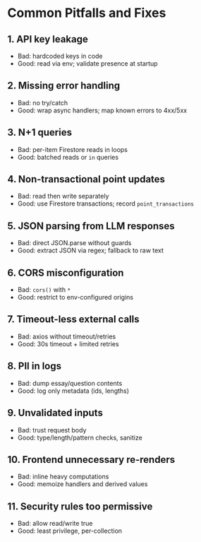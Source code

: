 # Common Pitfalls and Fixes

## 1. API key leakage
- Bad: hardcoded keys in code
- Good: read via env; validate presence at startup

## 2. Missing error handling
- Bad: no try/catch
- Good: wrap async handlers; map known errors to 4xx/5xx

## 3. N+1 queries
- Bad: per-item Firestore reads in loops
- Good: batched reads or `in` queries

## 4. Non-transactional point updates
- Bad: read then write separately
- Good: use Firestore transactions; record `point_transactions`

## 5. JSON parsing from LLM responses
- Bad: direct JSON.parse without guards
- Good: extract JSON via regex; fallback to raw text

## 6. CORS misconfiguration
- Bad: `cors()` with `*`
- Good: restrict to env-configured origins

## 7. Timeout-less external calls
- Bad: axios without timeout/retries
- Good: 30s timeout + limited retries

## 8. PII in logs
- Bad: dump essay/question contents
- Good: log only metadata (ids, lengths)

## 9. Unvalidated inputs
- Bad: trust request body
- Good: type/length/pattern checks, sanitize

## 10. Frontend unnecessary re-renders
- Bad: inline heavy computations
- Good: memoize handlers and derived values

## 11. Security rules too permissive
- Bad: allow read/write true
- Good: least privilege, per-collection
